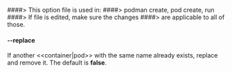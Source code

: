 ####> This option file is used in:
####>   podman create, pod create, run
####> If file is edited, make sure the changes
####> are applicable to all of those.
#### **--replace**

If another <<container|pod>> with the same name already exists, replace and remove it. The default is **false**.
